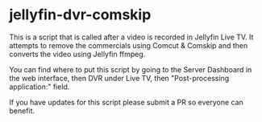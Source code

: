 # jellyfin-dvr-comskip

This is a script that is called after a video is recorded in Jellyfin Live TV. It attempts to remove the commercials using Comcut & Comskip and then converts the video using Jellyfin ffmpeg.

You can find where to put this script by going to the Server Dashboard in the web interface, then DVR under Live TV, then "Post-processing application:" field.

If you have updates for this script please submit a PR so everyone can benefit.
